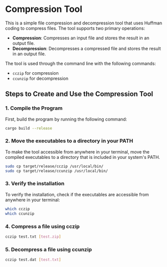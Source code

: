 # Compression Tool

This is a simple file compression and decompression tool that uses Huffman coding to compress files. The tool supports two primary operations:

- **Compression**: Compresses an input file and stores the result in an output file.
- **Decompression**: Decompresses a compressed file and stores the result in an output file.

The tool is used through the command line with the following commands:

- `cczip` for compression
- `ccunzip` for decompression

## Steps to Create and Use the Compression Tool

### 1. Compile the Program

First, build the program by running the following command:

```bash
cargo build --release
```

### 2. Move the executables to a directory in your PATH

To make the tool accessible from anywhere in your terminal, move the compiled executables to a directory that is included in your system's PATH.

```bash
sudo cp target/release/cczip /usr/local/bin/
sudo cp target/release/ccunzip /usr/local/bin/
```

### 3. Verify the installation

To verify the installation, check if the executables are accessible from anywhere in your terminal:

```bash
which cczip
which ccunzip
```


### 4. Compress a file using cczip

```bash
cczip test.txt [test.zip]
```

### 5. Decompress a file using ccunzip

```bash
cczip test.dat [test.txt]
```


